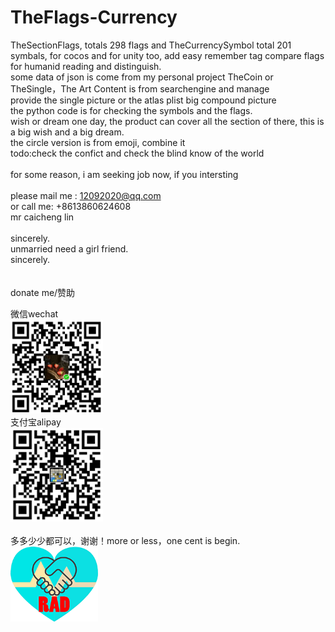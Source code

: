 # TheFlags-Currency
TheSectionFlags, totals 298 flags and TheCurrencySymbol total 201 symbals, for cocos and for unity too, add easy remember tag compare flags for humanid reading and distinguish.<br/>
some data of json is come from my personal project TheCoin or TheSingle，The Art Content is from searchengine and manage<br/>
provide the single picture or the atlas plist big compound picture <br/>
the python code is for checking the symbols and the flags.<br/>
wish or dream one day, the product can cover all the section of there, this is a big wish and a big dream.<br/>
the circle version is from emoji, combine it <br/>
todo:check the confict and check the blind know of the world<br/>
<br/>
for some reason, i am seeking job now,  if you intersting<br/>
<br/>
please mail me : 12092020@qq.com<br/>
or call me: +8613860624608<br/>
mr caicheng lin<br/>
<br/>
sincerely.
<br/>
unmarried need a girl friend.
<br>
sincerely.
<br/>
<br/>
<br/>
donate me/赞助
<div>
    <div class="left">微信wechat<br/><img src="doc/cc_wx.png" height="150" width="148" /></div>
    <div class="left">支付宝alipay<br/><img src="doc/cc_zfb.png" height="150" width="148" /></div>
    <div class="left"><br/>多多少少都可以，谢谢！more or less，one cent is begin.</div>    
    <div class="left"><img src="doc/heart2.png" height="120" width="140" /></div>
    <!--div>
        <br/>工作时间 <br/> 周一至周五 ：8:30-17:30 <br/> 周六至周日 ：10:30-16:00 <br/> 联系方式 <br/> 林先生：13061660452 <br/> QQ：45030013 <br/> mail：45030013@qq.com <br/> 备案：沪ICP备16041167 <br/>
    </div-->
</div>